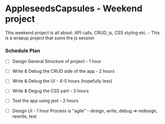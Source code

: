 # AppleseedsCapsules - Weekend project

This weekend project is all about: API calls, CRUD, js, CSS styling etc. - This is a wrapup project that sums the js session
### Schedule Plan
- [ ] Design General Structure of project - 1 hour
- [ ] Write & Debug the CRUD side of the app - 2 hours
- [ ] Write & Debug the UI - 4-5 hours (hopefully less)
- [ ] Write & Degug the CSS part - 3 hours
- [ ] Test the app using jest - 2 hours
- [ ] Design UI - 1 hour
Process is "agile" - design, write, debug => redesign, rewrite, test


